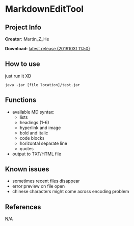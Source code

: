 # MarkdownEditTool

## Project Info

**Creator:** Martin_Z_He

**Download:** [latest release (20191031 11:50)](https://raw.githubusercontent.com/APassbyDreg/MarkdownEditTool/master/out/artifacts/test/test.jar)

## How to use

just run it XD


```
java -jar [file location]/test.jar
```

## Functions

- available MD syntax:
    - lists
    - headings (1-6)
    - hyperlink and image
    - bold and italic
    - code blocks
    - horizontal separate line
    - quotes
- output to TXT/HTML file

## Known issues

- sometimes recent files disappear
- error preview on file open
- chinese characters might come across encoding problem

## References

N/A